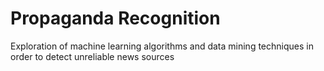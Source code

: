 # Propaganda Recognition
Exploration of machine learning algorithms and data mining techniques in order to detect unreliable news sources
